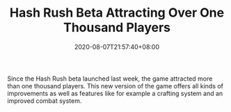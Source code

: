 ﻿---
title: "Hash Rush Beta Attracting Over One Thousand Players"
date: 2020-08-07T21:57:40+08:00
lastmod: 2020-08-07T16:45:40+08:00
draft: false
authors: ["Blythe"]
description: "Since the Hash Rush beta launched last week, the game attracted more than one thousand players. This new version of the game offers all kinds of improvements as well as features like for example a crafting system and an improved combat system."
featuredImage: "hash-rush-beta-attracting-over-one-thousand-players.png"
tags: ["Strategy Games","Play to Earn"]
categories: ["news"]
news: ["Strategy Games"]
weight: 
lightgallery: true
pinned: false
recommend: false
recommend1: false
---

Since the Hash Rush beta launched last week, the game attracted more than one thousand players. This new version of the game offers all kinds of improvements as well as features like for example a crafting system and an improved combat system.

<!--more-->

